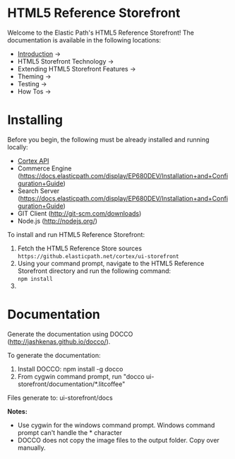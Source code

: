 HTML5 Reference Storefront
=============
Welcome to the Elastic Path's HTML5 Reference Storefront!
The documentation is available in the following locations:

* <a href="https://github.elasticpath.net/cortex/ui-storefront/blob/master/documentation/introduction.md">Introduction</a> ->
* HTML5 Storefront Technology ->
* Extending HTML5 Storefront Features ->
* Theming ->
* Testing ->
* How Tos ->


Installing
====================
Before you begin, the following must be already installed and running locally:

* <a href="https://docs.elasticpath.com/display/EPCAPIDEV/Installation+and+Configuration+Guide" target="_blank">Cortex API</a>
* Commerce Engine (https://docs.elasticpath.com/display/EP680DEV/Installation+and+Configuration+Guide)
* Search Server (https://docs.elasticpath.com/display/EP680DEV/Installation+and+Configuration+Guide)
* GIT Client (http://git-scm.com/downloads)
* Node.js (http://nodejs.org/)

To install and run HTML5 Reference Storefront:
<ol>
<li>Fetch the HTML5 Reference Store sources </br>
<code>https://github.elasticpath.net/cortex/ui-storefront</code>
</li>
<li>Using your command prompt, navigate to the HTML5 Reference Storefront directory and run the following command:</br>
<code>npm install</code>
</li>
<li></li>
</ol>



Documentation
=============
Generate the documentation using DOCCO (http://jashkenas.github.io/docco/).

To generate the documentation:

1. Install DOCCO: npm install -g docco
2. From cygwin command prompt, run "docco ui-storefront/documentation/*.litcoffee"

Files generate to: ui-storefront/docs

**Notes:**

- Use cygwin for the windows command prompt. Windows command prompt can't handle the * character
- DOCCO does not copy the image files to the output folder. Copy over manually.